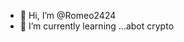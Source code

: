 - 👋 Hi, I’m @Romeo2424
- 🌱 I’m currently learning ...abot crypto

<!---
Romeo2424/Romeo2424 is a ✨ special ✨ repository because its `README.md` (this file) appears on your GitHub profile.
You can click the Preview link to take a look at your changes.
--->
